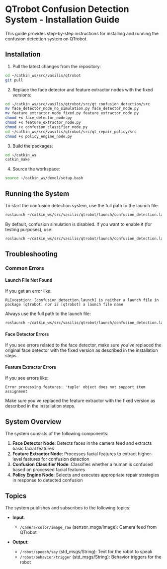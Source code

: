# QTrobot Confusion Detection System - Installation Guide

This guide provides step-by-step instructions for installing and running the confusion detection system on QTrobot.

## Installation

1. Pull the latest changes from the repository:

```bash
cd ~/catkin_ws/src/vasilis/qtrobot
git pull
```

2. Replace the face detector and feature extractor nodes with the fixed versions:

```bash
cd ~/catkin_ws/src/vasilis/qtrobot/src/qt_confusion_detection/src
mv face_detector_node_no_simulation.py face_detector_node.py
mv feature_extractor_node_fixed.py feature_extractor_node.py
chmod +x face_detector_node.py
chmod +x feature_extractor_node.py
chmod +x confusion_classifier_node.py
cd ~/catkin_ws/src/vasilis/qtrobot/src/qt_repair_policy/src
chmod +x policy_engine_node.py
```

3. Build the packages:

```bash
cd ~/catkin_ws
catkin_make
```

4. Source the workspace:

```bash
source ~/catkin_ws/devel/setup.bash
```

## Running the System

To start the confusion detection system, use the full path to the launch file:

```bash
roslaunch ~/catkin_ws/src/vasilis/qtrobot/launch/confusion_detection.launch
```

By default, confusion simulation is disabled. If you want to enable it (for testing purposes), use:

```bash
roslaunch ~/catkin_ws/src/vasilis/qtrobot/launch/confusion_detection.launch simulate_confusion:=true
```

## Troubleshooting

### Common Errors

#### Launch File Not Found

If you get an error like:
```
RLException: [confusion_detection.launch] is neither a launch file in package [qtrobot] nor is [qtrobot] a launch file name
```

Always use the full path to the launch file:
```bash
roslaunch ~/catkin_ws/src/vasilis/qtrobot/launch/confusion_detection.launch
```

#### Face Detector Errors

If you see errors related to the face detector, make sure you've replaced the original face detector with the fixed version as described in the installation steps.

#### Feature Extractor Errors

If you see errors like:
```
Error processing features: 'tuple' object does not support item assignment
```

Make sure you've replaced the feature extractor with the fixed version as described in the installation steps.

## System Overview

The system consists of the following components:

1. **Face Detector Node**: Detects faces in the camera feed and extracts basic facial features
2. **Feature Extractor Node**: Processes facial features to extract higher-level features for confusion detection
3. **Confusion Classifier Node**: Classifies whether a human is confused based on processed facial features
4. **Policy Engine Node**: Selects and executes appropriate repair strategies in response to detected confusion

## Topics

The system publishes and subscribes to the following topics:

- **Input**:
  - `/camera/color/image_raw` (sensor_msgs/Image): Camera feed from QTrobot

- **Output**:
  - `/robot/speech/say` (std_msgs/String): Text for the robot to speak
  - `/robot/behavior/trigger` (std_msgs/String): Behavior triggers for the robot
